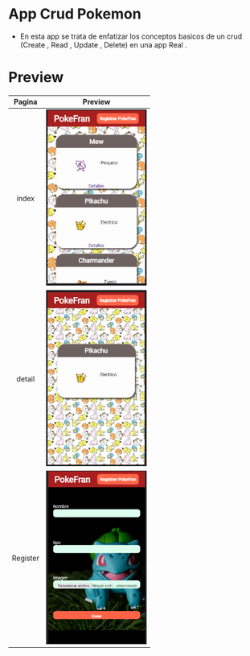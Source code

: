 # App Crud Pokemon
- En esta app se trata de enfatizar los conceptos basicos de un crud (Create , Read , Update , Delete) en una app Real .

# Preview
Pagina                     |  Preview
:-------------------------:|:-------------------------:
index                      |<img src="https://github.com/FranMaster08/PokeFran/blob/master/preview/index.PNG" width="200">
detail                     |<img src="https://github.com/FranMaster08/PokeFran/blob/master/preview/Detail.PNG" width="200">
Register                   |<img src="https://github.com/FranMaster08/PokeFran/blob/master/preview/Register.PNG" width="200">


